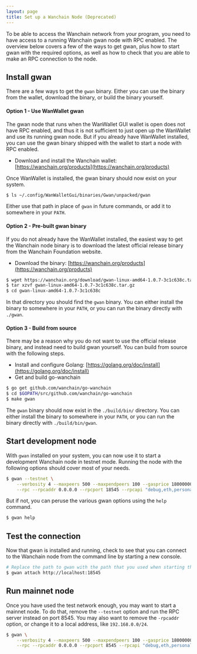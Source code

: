 ```yaml
---
layout: page
title: Set up a Wanchain Node (Deprecated)
---
```


To be able to access the Wanchain network from your program, you need to have
access to a running Wanchain gwan node with RPC enabled. The overview below
covers a few of the ways to get gwan, plus how to start gwan with the required
options, as well as how to check that you are able to make an RPC connection to
the node.

## Install gwan

There are a few ways to get the `gwan` binary. Either you can use the binary
from the wallet, download the binary, or build the binary yourself.

#### Option 1 - Use WanWallet gwan

The gwan node that runs when the WanWallet GUI wallet is open does not have RPC
enabled, and thus it is not sufficient to just open up the WanWallet and use
its running gwan node. But if you already have WanWallet installed, you can use
the gwan binary shipped with the wallet to start a node with RPC enabled.

- Download and install the Wanchain wallet: [https://wanchain.org/products](https://wanchain.org/products)

Once WanWallet is installed, the gwan binary should now exist on your system.

```bash
$ ls ~/.config/WanWalletGui/binaries/Gwan/unpacked/gwan
```

Either use that path in place of `gwan` in future commands, or add it to somewhere in your `PATH`.


#### Option 2 - Pre-built gwan binary

If you do not already have the WanWallet installed, the easiest way to get the
Wanchain node binary is to download the latest official release binary from the
Wanchain Foundation website.

- Download the binary: [https://wanchain.org/products](https://wanchain.org/products)

```bash
$ wget https://wanchain.org/download/gwan-linux-amd64-1.0.7-3c1c638c.tar.gz
$ tar xzvf gwan-linux-amd64-1.0.7-3c1c638c.tar.gz
$ cd gwan-linux-amd64-1.0.7-3c1c638c
```

In that directory you should find the `gwan` binary. You can either install the binary
to somewhere in your `PATH`, or you can run the binary directly with `./gwan`.

#### Option 3 - Build from source

There may be a reason why you do not want to use the official release binary,
and instead need to build gwan yourself. You can build from source with the
following steps.

- Install and configure Golang: [https://golang.org/doc/install](https://golang.org/doc/install)
- Get and build go-wanchain

```bash
$ go get github.com/wanchain/go-wanchain
$ cd $GOPATH/src/github.com/wanchain/go-wanchain
$ make gwan
```

The `gwan` binary should now exist in the `./build/bin/` directory. You can
either install the binary to somewhere in your `PATH`, or you can run the
binary directly with `./build/bin/gwan`.

## Start development node

With `gwan` installed on your system, you can now use it to start a development
Wanchain node in testnet mode. Running the node with the following options
should cover most of your needs.

```bash
$ gwan --testnet \
	--verbosity 4 --maxpeers 500 --maxpendpeers 100 --gasprice 180000000000 \
	--rpc --rpcaddr 0.0.0.0 --rpcport 18545 --rpcapi "debug,eth,personal,net,admin,wan,txpool"
```

But if not, you can peruse the various gwan options using the `help` command.

```bash
$ gwan help
```

## Test the connection

Now that gwan is installed and running, check to see that you can connect to
the Wanchain node from the command line by starting a new console.

```bash
# Replace the path to gwan with the path that you used when starting the node
$ gwan attach http://localhost:18545
```

## Run mainnet node

Once you have used the test network enough, you may want to start a mainnet
node. To do that, remove the `--testnet` option and run the RPC server instead
on port 8545. You may also want to remove the `-rpcaddr` option, or change it
to a local address, like `192.168.0.0/24`.

```bash
$ gwan \
	--verbosity 4 --maxpeers 500 --maxpendpeers 100 --gasprice 180000000000 \
	--rpc --rpcaddr 0.0.0.0 --rpcport 8545 --rpcapi "debug,eth,personal,net,admin,wan,txpool"
```
